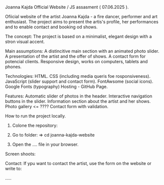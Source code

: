 Joanna Kajda Official Website / JS assasment ( 07.06.2025 ).

Ofiicial website of the artist Joanna Kajda - a fire dancer, performer
and art enthusiast. 
The project aims to present the artis's profile, her performances 
and to enable contact and booking od shows.

The concept:
The project is based on a minimalist, elegant design with a stron visual accent.


Main assumptions: 
A distincitive main section with an animated photo slider.
A presentation of the artist and the offer of shows.
A contact form for potencial clients.
Responsive design, works on computers, tablets and phones.

Technologies: 
HTML.
CSS (including media queris foe rosponsiveness).
JavaScript (slider support and contact form).
FontAwsome (social icons).
Google Fonts (typography)
Hosting - GitHub Page.

Features: 
Automatic slider of photos in the header.
Interactive navigation buttons in the slider.
Information section about the artist and her shows.
Photo gallery   <=  ????
Contact form with validation.

How to run the project locally. 

1. Colone the repository: 



2. Go to folder: => cd joanna-kajda-website


3. Open the .... file in your browser.

Screen shoots: 








Contact: 
If ypu want to contact the artist, use the form on the website or write to: 


.....


































